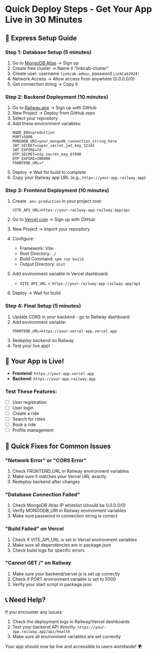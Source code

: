 # Quick Deploy Steps - Get Your App Live in 30 Minutes

## 🚀 Express Setup Guide

### Step 1: Database Setup (5 minutes)
1. Go to [MongoDB Atlas](https://www.mongodb.com/atlas) → Sign up
2. Create free cluster → Name it "linkcab-cluster"
3. Create user: username `linkcab-admin`, password `LinkCab2024!`
4. Network Access → Allow access from anywhere (0.0.0.0/0)
5. Get connection string → Copy it

### Step 2: Backend Deployment (10 minutes)
1. Go to [Railway.app](https://railway.app) → Sign up with GitHub
2. New Project → Deploy from GitHub repo
3. Select your repository
4. Add these environment variables:
   ```
   NODE_ENV=production
   PORT=5000
   MONGODB_URI=your_mongodb_connection_string_here
   JWT_SECRET=super_secret_jwt_key_12345
   JWT_EXPIRE=7d
   OTP_SECRET=otp_secret_key_67890
   OTP_EXPIRE=300000
   FRONTEND_URL=*
   ```
5. Deploy → Wait for build to complete
6. Copy your Railway app URL (e.g., `https://your-app.railway.app`)

### Step 3: Frontend Deployment (10 minutes)
1. Create `.env.production` in your project root:
   ```
   VITE_API_URL=https://your-railway-app.railway.app/api
   ```

2. Go to [Vercel.com](https://vercel.com) → Sign up with GitHub
3. New Project → Import your repository
4. Configure:
   - Framework: Vite
   - Root Directory: `./`
   - Build Command: `npm run build`
   - Output Directory: `dist`
5. Add environment variable in Vercel dashboard:
   - `VITE_API_URL` = `https://your-railway-app.railway.app/api`
6. Deploy → Wait for build

### Step 4: Final Setup (5 minutes)
1. Update CORS in your backend - go to Railway dashboard
2. Add environment variable:
   ```
   FRONTEND_URL=https://your-vercel-app.vercel.app
   ```
3. Redeploy backend on Railway
4. Test your live app!

## 🎉 Your App is Live!

- **Frontend**: `https://your-app.vercel.app`
- **Backend**: `https://your-app.railway.app`

### Test These Features:
- [ ] User registration
- [ ] User login
- [ ] Create a ride
- [ ] Search for rides
- [ ] Book a ride
- [ ] Profile management

## 🔧 Quick Fixes for Common Issues

### "Network Error" or "CORS Error"
1. Check FRONTEND_URL in Railway environment variables
2. Make sure it matches your Vercel URL exactly
3. Redeploy backend after changes

### "Database Connection Failed"
1. Check MongoDB Atlas IP whitelist (should be 0.0.0.0/0)
2. Verify MONGODB_URI in Railway environment variables
3. Make sure password in connection string is correct

### "Build Failed" on Vercel
1. Check if VITE_API_URL is set in Vercel environment variables
2. Make sure all dependencies are in package.json
3. Check build logs for specific errors

### "Cannot GET /" on Railway
1. Make sure your backend/server.js is set up correctly
2. Check if PORT environment variable is set to 5000
3. Verify your start script in package.json

## 📞 Need Help?

If you encounter any issues:
1. Check the deployment logs in Railway/Vercel dashboards
2. Test your backend API directly: `https://your-app.railway.app/api/health`
3. Make sure all environment variables are set correctly

Your app should now be live and accessible to users worldwide! 🌍
